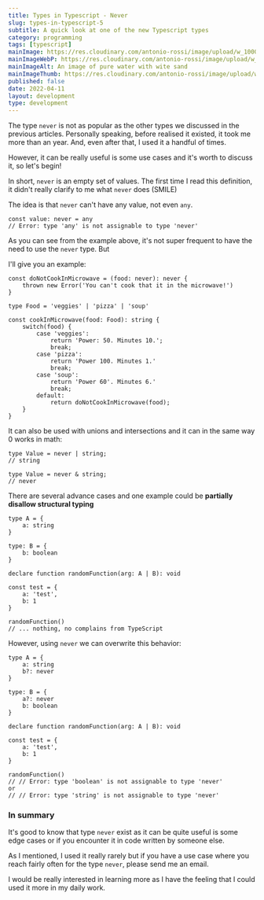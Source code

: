 ```yaml
---
title: Types in Typescript - Never
slug: types-in-typescript-5
subtitle: A quick look at one of the new Typescript types
category: programming
tags: [typescript]
mainImage: https://res.cloudinary.com/antonio-rossi/image/upload/w_1000,fl_progressive/v1648646194/articles/functional-programming/pure_zyijgf.jpg
mainImageWebP: https://res.cloudinary.com/antonio-rossi/image/upload/w_1000,fl_progressive,f_webp/v1648646194/articles/functional-programming/pure_zyijgf.jpg
mainImageAlt: An image of pure water with wite sand
mainImageThumb: https://res.cloudinary.com/antonio-rossi/image/upload/w_300,fl_progressive/v1648646194/articles/functional-programming/pure_zyijgf.jpg
published: false
date: 2022-04-11
layout: development
type: development
---
```


The type `never` is not as popular as the other types we discussed in the previous articles. Personally speaking, before realised it existed, it took me more than an year. And, even after that, I used it a handful of times.

However, it can be really useful is some use cases and it's worth to discuss it, so let's begin!

In short, `never` is an empty set of values. The first time I read this definition, it didn't really clarify to me what `never` does (SMILE)

The idea is that `never` can't have any value, not even `any`.

```
const value: never = any
// Error: type 'any' is not assignable to type 'never'
```

As you can see from the example above, it's not super frequent to have the need to use the `never` type. But

I'll give you an example:

```
const doNotCookInMicrowave = (food: never): never {
    thrown new Error('You can't cook that it in the microwave!')
}

type Food = 'veggies' | 'pizza' | 'soup'

const cookInMicrowave(food: Food): string {
    switch(food) {
        case 'veggies':
            return 'Power: 50. Minutes 10.';
            break;
        case 'pizza':
            return 'Power 100. Minutes 1.'
            break;
        case 'soup':
            return 'Power 60'. Minutes 6.'
            break;
        default:
            return doNotCookInMicrowave(food);
    }
}
```

It can also be used with unions and intersections and it can in the same way 0 works in math:

```
type Value = never | string;
// string
```

```
type Value = never & string;
// never
```

There are several advance cases and one example could be **partially disallow structural typing**

```
type A = {
    a: string
}

type: B = {
    b: boolean
}

declare function randomFunction(arg: A | B): void

const test = {
    a: 'test',
    b: 1
}

randomFunction()
// ... nothing, no complains from TypeScript
```

However, using `never` we can overwrite this behavior:

```
type A = {
    a: string
    b?: never
}

type: B = {
    a?: never
    b: boolean
}

declare function randomFunction(arg: A | B): void

const test = {
    a: 'test',
    b: 1
}

randomFunction()
// // Error: type 'boolean' is not assignable to type 'never'
or
// // Error: type 'string' is not assignable to type 'never'
```

### In summary

It's good to know that type `never` exist as it can be quite useful is some edge cases or if you encounter it in code written by someone else.

As I mentioned, I used it really rarely but if you have a use case where you reach fairly often for the type `never`, please send me an email.

I would be really interested in learning more as I have the feeling that I could used it more in my daily work.
